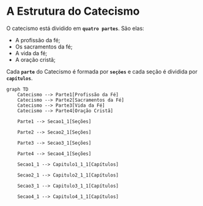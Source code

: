 # A Estrutura do Catecismo

O catecismo está dividido em **`quatro partes`**. São elas:

- A profissão da fé;
- Os sacramentos da fé;
- A vida da fé;
- A oração cristã;

Cada **`parte`** do Catecismo é formada por **`seções`** e cada seção é dividida por
**`capítulos`**.

```mermaid
graph TD
    Catecismo --> Parte1[Profissão da Fé]
    Catecismo --> Parte2[Sacramentos da Fé]
    Catecismo --> Parte3[Vida da Fé]
    Catecismo --> Parte4[Oração Cristã]

    Parte1 --> Secao1_1[Seções]

    Parte2 --> Secao2_1[Seções]

    Parte3 --> Secao3_1[Seções]

    Parte4 --> Secao4_1[Seções]

    Secao1_1 --> Capitulo1_1_1[Capítulos]

    Secao2_1 --> Capitulo2_1_1[Capítulos]

    Secao3_1 --> Capitulo3_1_1[Capítulos]

    Secao4_1 --> Capitulo4_1_1[Capítulos]
```
